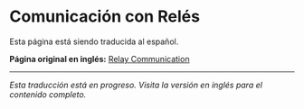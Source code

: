 # Comunicación con Relés

Esta página está siendo traducida al español.

**Página original en inglés:** [Relay Communication](/en/tutorials/relay-communication/)

---

*Esta traducción está en progreso. Visita la versión en inglés para el contenido completo.*
